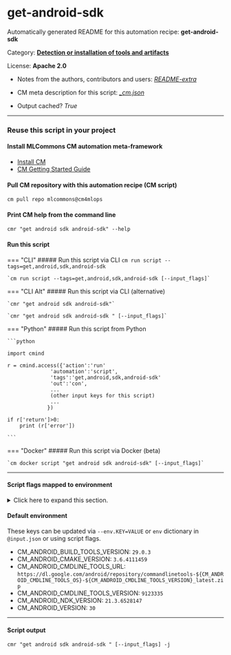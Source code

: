 # get-android-sdk
Automatically generated README for this automation recipe: **get-android-sdk**

Category: **[Detection or installation of tools and artifacts](..)**

License: **Apache 2.0**

* Notes from the authors, contributors and users: [*README-extra*](https://github.com/mlcommons/cm4mlops/tree/main/script/get-android-sdk/README-extra.md)

* CM meta description for this script: *[_cm.json](https://github.com/mlcommons/cm4mlops/tree/main/script/get-android-sdk/_cm.json)*
* Output cached? *True*

---
### Reuse this script in your project

#### Install MLCommons CM automation meta-framework

* [Install CM](https://docs.mlcommons.org/ck/install)
* [CM Getting Started Guide](https://docs.mlcommons.org/ck/getting-started/)

#### Pull CM repository with this automation recipe (CM script)

```cm pull repo mlcommons@cm4mlops```

#### Print CM help from the command line

````cmr "get android sdk android-sdk" --help````

#### Run this script

=== "CLI"
    ##### Run this script via CLI
    `cm run script --tags=get,android,sdk,android-sdk`

    `cm run script --tags=get,android,sdk,android-sdk [--input_flags]`

=== "CLI Alt"
    ##### Run this script via CLI (alternative)

    `cmr "get android sdk android-sdk"`

    `cmr "get android sdk android-sdk " [--input_flags]`


=== "Python"
    ##### Run this script from Python


    ```python

    import cmind

    r = cmind.access({'action':'run'
                  'automation':'script',
                  'tags':'get,android,sdk,android-sdk'
                  'out':'con',
                  ...
                  (other input keys for this script)
                  ...
                 })

    if r['return']>0:
        print (r['error'])

    ```


=== "Docker"
    ##### Run this script via Docker (beta)

    `cm docker script "get android sdk android-sdk" [--input_flags]`

___


#### Script flags mapped to environment
<details>
<summary>Click here to expand this section.</summary>

* `--android_cmake_version=value`  &rarr;  `CM_ANDROID_CMAKE_VERSION=value`
* `--android_ndk_version=value`  &rarr;  `CM_ANDROID_NDK_VERSION=value`
* `--android_version=value`  &rarr;  `CM_ANDROID_VERSION=value`
* `--build_tools_version=value`  &rarr;  `CM_ANDROID_BUILD_TOOLS_VERSION=value`
* `--cmdline_tools_version=value`  &rarr;  `CM_ANDROID_CMDLINE_TOOLS_VERSION=value`

**Above CLI flags can be used in the Python CM API as follows:**

```python
r=cm.access({... , "android_cmake_version":...}
```

</details>

#### Default environment


These keys can be updated via `--env.KEY=VALUE` or `env` dictionary in `@input.json` or using script flags.

* CM_ANDROID_BUILD_TOOLS_VERSION: `29.0.3`
* CM_ANDROID_CMAKE_VERSION: `3.6.4111459`
* CM_ANDROID_CMDLINE_TOOLS_URL: `https://dl.google.com/android/repository/commandlinetools-${CM_ANDROID_CMDLINE_TOOLS_OS}-${CM_ANDROID_CMDLINE_TOOLS_VERSION}_latest.zip`
* CM_ANDROID_CMDLINE_TOOLS_VERSION: `9123335`
* CM_ANDROID_NDK_VERSION: `21.3.6528147`
* CM_ANDROID_VERSION: `30`



___
#### Script output
`cmr "get android sdk android-sdk " [--input_flags] -j`